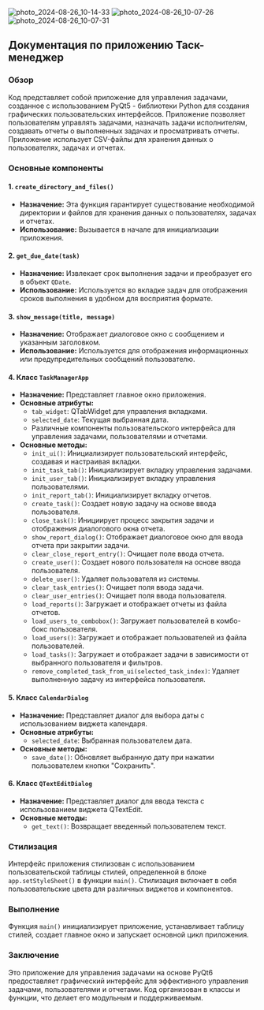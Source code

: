 ![photo_2024-08-26_10-14-33](https://github.com/user-attachments/assets/ae0a1805-159d-46ee-8f95-832b936dbb5a)
![photo_2024-08-26_10-07-26](https://github.com/user-attachments/assets/1d9a6948-2b2c-409a-8a5e-947b92448e13)
![photo_2024-08-26_10-07-31](https://github.com/user-attachments/assets/93dab969-b733-4763-b03b-33e4a70b06fb)


## Документация по приложению Таск-менеджер

### Обзор
Код представляет собой приложение для управления задачами, созданное с использованием PyQt5 - библиотеки Python для создания графических пользовательских интерфейсов. Приложение позволяет пользователям управлять задачами, назначать задачи исполнителям, создавать отчеты о выполненных задачах и просматривать отчеты. Приложение использует CSV-файлы для хранения данных о пользователях, задачах и отчетах.

### Основные компоненты

#### 1. `create_directory_and_files()`
   - **Назначение:** Эта функция гарантирует существование необходимой директории и файлов для хранения данных о пользователях, задачах и отчетах.
   - **Использование:** Вызывается в начале для инициализации приложения.

#### 2. `get_due_date(task)`
   - **Назначение:** Извлекает срок выполнения задачи и преобразует его в объект `QDate`.
   - **Использование:** Используется во вкладке задач для отображения сроков выполнения в удобном для восприятия формате.

#### 3. `show_message(title, message)`
   - **Назначение:** Отображает диалоговое окно с сообщением и указанным заголовком.
   - **Использование:** Используется для отображения информационных или предупредительных сообщений пользователю.

#### 4. Класс `TaskManagerApp`
   - **Назначение:** Представляет главное окно приложения.
   - **Основные атрибуты:**
     - `tab_widget`: QTabWidget для управления вкладками.
     - `selected_date`: Текущая выбранная дата.
     - Различные компоненты пользовательского интерфейса для управления задачами, пользователями и отчетами.
   - **Основные методы:**
     - `init_ui()`: Инициализирует пользовательский интерфейс, создавая и настраивая вкладки.
     - `init_task_tab()`: Инициализирует вкладку управления задачами.
     - `init_user_tab()`: Инициализирует вкладку управления пользователями.
     - `init_report_tab()`: Инициализирует вкладку отчетов.
     - `create_task()`: Создает новую задачу на основе ввода пользователя.
     - `close_task()`: Инициирует процесс закрытия задачи и отображения диалогового окна отчета.
     - `show_report_dialog()`: Отображает диалоговое окно для ввода отчета при закрытии задачи.
     - `clear_close_report_entry()`: Очищает поле ввода отчета.
     - `create_user()`: Создает нового пользователя на основе ввода пользователя.
     - `delete_user()`: Удаляет пользователя из системы.
     - `clear_task_entries()`: Очищает поля ввода задачи.
     - `clear_user_entries()`: Очищает поля ввода пользователя.
     - `load_reports()`: Загружает и отображает отчеты из файла отчетов.
     - `load_users_to_combobox()`: Загружает пользователей в комбо-бокс пользователя.
     - `load_users()`: Загружает и отображает пользователей из файла пользователей.
     - `load_tasks()`: Загружает и отображает задачи в зависимости от выбранного пользователя и фильтров.
     - `remove_completed_task_from_ui(selected_task_index)`: Удаляет выполненную задачу из интерфейса пользователя.

#### 5. Класс `CalendarDialog`
   - **Назначение:** Представляет диалог для выбора даты с использованием виджета календаря.
   - **Основные атрибуты:**
     - `selected_date`: Выбранная пользователем дата.
   - **Основные методы:**
     - `save_date()`: Обновляет выбранную дату при нажатии пользователем кнопки "Сохранить".

#### 6. Класс `QTextEditDialog`
   - **Назначение:** Представляет диалог для ввода текста с использованием виджета QTextEdit.
   - **Основные методы:**
     - `get_text()`: Возвращает введенный пользователем текст.

### Стилизация
Интерфейс приложения стилизован с использованием пользовательской таблицы стилей, определенной в блоке `app.setStyleSheet()` в функции `main()`. Стилизация включает в себя пользовательские цвета для различных виджетов и компонентов.

### Выполнение
Функция `main()` инициализирует приложение, устанавливает таблицу стилей, создает главное окно и запускает основной цикл приложения.

### Заключение
Это приложение для управления задачами на основе PyQt6 предоставляет графический интерфейс для эффективного управления задачами, пользователями и отчетами. Код организован в классы и функции, что делает его модульным и поддерживаемым.
